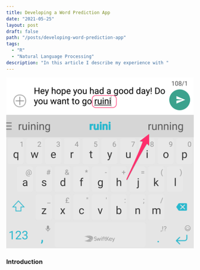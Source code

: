 ```yaml
---
title: Developing a Word Prediction App
date: "2021-05-25"
layout: post
draft: false
path: "/posts/developing-word-prediction-app"
tags:
  - "R"
  - "Natural Language Processing"
description: "In this article I describe my experience with "
---
```


![Word Prediction App](./word-prediction-app.png)

### Introduction
